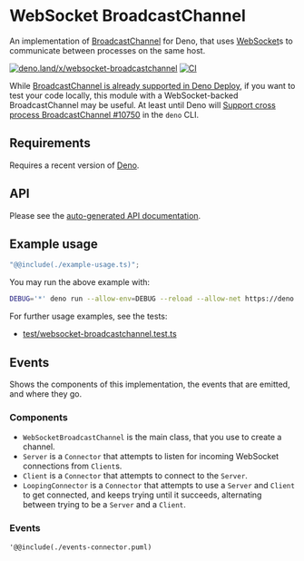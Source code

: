 # WebSocket BroadcastChannel

An implementation of
[BroadcastChannel](https://developer.mozilla.org/docs/Web/API/BroadcastChannel)
for Deno, that uses
[WebSocket](https://developer.mozilla.org/docs/Web/API/WebSocket)s to
communicate between processes on the same host.

[![deno.land/x/websocket-broadcastchannel](https://shield.deno.dev/x/websocket-broadcastchannel)](https://deno.land/x/websocket-broadcastchannel)
[![CI](https://github.com/hugojosefson/deno-websocket-broadcastchannel/actions/workflows/ci.yaml/badge.svg)](https://github.com/hugojosefson/deno-websocket-broadcastchannel/actions/workflows/ci.yaml)

While
[BroadcastChannel is already supported in Deno Deploy](https://deno.com/deploy/docs/runtime-broadcast-channel),
if you want to test your code locally, this module with a WebSocket-backed
BroadcastChannel may be useful. At least until Deno will
[Support cross process BroadcastChannel #10750](https://github.com/denoland/deno/issues/10750)
in the `deno` CLI.

## Requirements

Requires a recent version of [Deno](https://deno.land/).

## API

Please see the
[auto-generated API documentation](https://deno.land/x/websocket-broadcastchannel?doc).

## Example usage

```typescript
"@@include(./example-usage.ts)";
```

You may run the above example with:

```sh
DEBUG='*' deno run --allow-env=DEBUG --reload --allow-net https://deno.land/x/websocket-broadcastchannel/readme/example-usage.ts
```

For further usage examples, see the tests:

- [test/websocket-broadcastchannel.test.ts](test/websocket-broadcastchannel.test.ts)

## Events

Shows the components of this implementation, the events that are emitted, and
where they go.

### Components

- `WebSocketBroadcastChannel` is the main class, that you use to create a
  channel.
- `Server` is a `Connector` that attempts to listen for incoming WebSocket
  connections from `Client`s.
- `Client` is a `Connector` that attempts to connect to the `Server`.
- `LoopingConnector` is a `Connector` that attempts to use a `Server` and
  `Client` to get connected, and keeps trying until it succeeds, alternating
  between trying to be a `Server` and a `Client`.

### Events

```plantuml
'@@include(./events-connector.puml)
```
